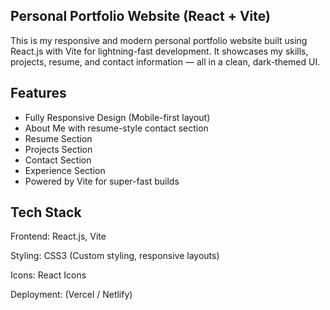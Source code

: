 ## Personal Portfolio Website (React + Vite)
This is my responsive and modern personal portfolio website built using React.js with Vite for lightning-fast development. 
It showcases my skills, projects, resume, and contact information — all in a clean, dark-themed UI.

## Features
  - Fully Responsive Design (Mobile-first layout)
  - About Me with resume-style contact section
  - Resume Section 
  - Projects Section 
  - Contact Section 
  - Experience Section
  - Powered by Vite for super-fast builds

## Tech Stack
Frontend: React.js, Vite

Styling: CSS3 (Custom styling, responsive layouts)

Icons: React Icons

Deployment: (Vercel / Netlify)
